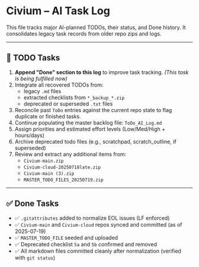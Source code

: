 # Civium – AI Task Log

This file tracks major AI-planned TODOs, their status, and Done history. It consolidates legacy task records from older repo zips and logs.

---

## 🔧 TODO Tasks

1. **Append "Done" section to this log** to improve task tracking. _(This task is being fulfilled now)_
2. Integrate all recovered TODOs from:
   - legacy `.md` files
   - extracted checklists from `*_backup_*.zip`
   - deprecated or superseded `.txt` files
3. Reconcile past `ToDo` entries against the current repo state to flag duplicate or finished tasks.
4. Continue populating the master backlog file: `ToDo_AI_Log.md`
5. Assign priorities and estimated effort levels (Low/Med/High + hours/days)
6. Archive deprecated todo files (e.g., scratchpad, scratch_outline, if superseded)
7. Review and extract any additional items from:
   - `Civium-main.zip`
   - `Civium-cloud-20250718late.zip`
   - `Civium-main (3).zip`
   - `MASTER_TODO_FILES_20250719.zip`

---

## ✅ Done Tasks

- ✅ `.gitattributes` added to normalize EOL issues (LF enforced)
- ✅ `Civium-main` and `Civium-cloud` repos synced and committed (as of 2025-07-19)
- ✅ `MASTER_TODO_FILE` seeded and uploaded
- ✅ Deprecated checklist `5a` and `5b` confirmed and removed
- ✅ All markdown files committed cleanly after normalization (verified with `git status`)